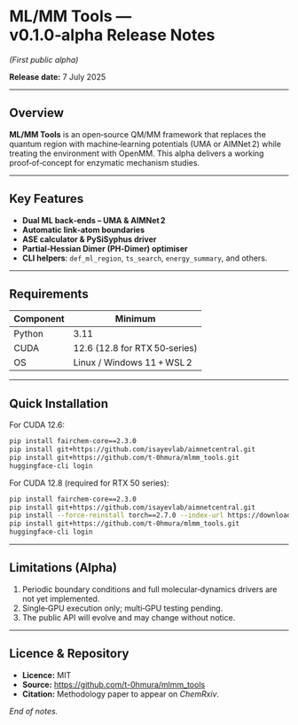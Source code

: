 # ML/MM Tools — v0.1.0‑alpha Release Notes  
*(First public alpha)*  

**Release date:** 7 July 2025  

---

## Overview  
**ML/MM Tools** is an open‑source QM/MM framework that replaces the quantum region with machine‑learning potentials (UMA or AIMNet 2) while treating the environment with OpenMM. This alpha delivers a working proof‑of‑concept for enzymatic mechanism studies.

---

## Key Features  

* **Dual ML back‑ends – UMA & AIMNet 2**
* **Automatic link‑atom boundaries**
* **ASE calculator & PySiSyphus driver**  
* **Partial‑Hessian Dimer (PH‑Dimer) optimiser**  
* **CLI helpers**: `def_ml_region`, `ts_search`, `energy_summary`, and others.

---

## Requirements  

| Component | Minimum |
|-----------|---------|
| Python    | 3.11    |
| CUDA      | 12.6 (12.8 for RTX 50‑series) |
| OS        | Linux / Windows 11 + WSL 2 |

---

## Quick Installation  

For CUDA 12.6:
```bash
pip install fairchem-core==2.3.0
pip install git+https://github.com/isayevlab/aimnetcentral.git
pip install git+https://github.com/t-0hmura/mlmm_tools.git
huggingface-cli login
```

For CUDA 12.8 (required for RTX 50 series):
```bash
pip install fairchem-core==2.3.0
pip install git+https://github.com/isayevlab/aimnetcentral.git
pip install --force-reinstall torch==2.7.0 --index-url https://download.pytorch.org/whl/cu128
pip install git+https://github.com/t-0hmura/mlmm_tools.git
huggingface-cli login
```
---

## Limitations (Alpha)  

1. Periodic boundary conditions and full molecular‑dynamics drivers are not yet implemented.  
2. Single‑GPU execution only; multi‑GPU testing pending.  
3. The public API will evolve and may change without notice.  

---

## Licence & Repository  

* **Licence:** MIT  
* **Source:** <https://github.com/t-0hmura/mlmm_tools>  
* **Citation:** Methodology paper to appear on *ChemRxiv*.  

*End of notes.*  
